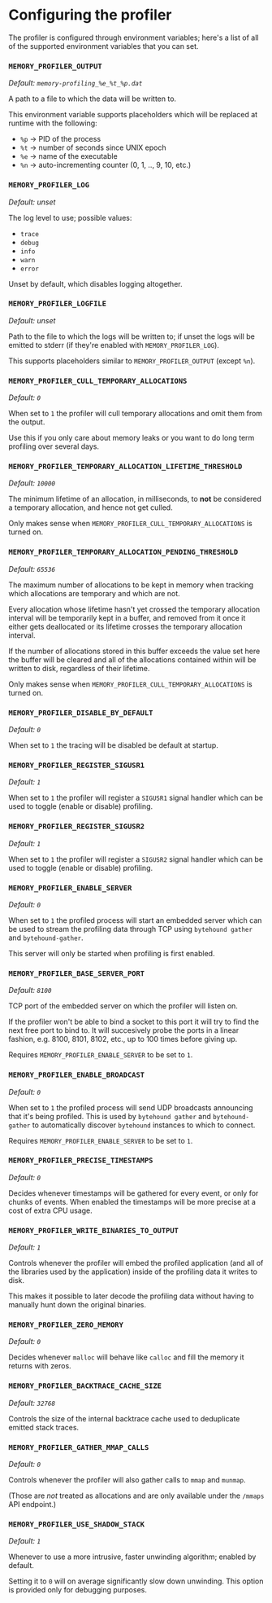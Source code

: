 # Configuring the profiler

The profiler is configured through environment variables; here's a list of all of the
supported environment variables that you can set.

### `MEMORY_PROFILER_OUTPUT`

*Default: `memory-profiling_%e_%t_%p.dat`*

A path to a file to which the data will be written to.

This environment variable supports placeholders which will be replaced at
runtime with the following:
   * `%p` -> PID of the process
   * `%t` -> number of seconds since UNIX epoch
   * `%e` -> name of the executable
   * `%n` -> auto-incrementing counter (0, 1, .., 9, 10, etc.)

### `MEMORY_PROFILER_LOG`

*Default: unset*

The log level to use; possible values:
   * `trace`
   * `debug`
   * `info`
   * `warn`
   * `error`

Unset by default, which disables logging altogether.

### `MEMORY_PROFILER_LOGFILE`

*Default: unset*

Path to the file to which the logs will be written to; if unset the logs will
be emitted to stderr (if they're enabled with `MEMORY_PROFILER_LOG`).

This supports placeholders similar to `MEMORY_PROFILER_OUTPUT` (except `%n`).

### `MEMORY_PROFILER_CULL_TEMPORARY_ALLOCATIONS`

*Default: `0`*

When set to `1` the profiler will cull temporary allocations
and omit them from the output.

Use this if you only care about memory leaks or you want
to do long term profiling over several days.

### `MEMORY_PROFILER_TEMPORARY_ALLOCATION_LIFETIME_THRESHOLD`

*Default: `10000`*

The minimum lifetime of an allocation, in milliseconds, to **not** be
considered a temporary allocation, and hence not get culled.

Only makes sense when `MEMORY_PROFILER_CULL_TEMPORARY_ALLOCATIONS` is turned on.

### `MEMORY_PROFILER_TEMPORARY_ALLOCATION_PENDING_THRESHOLD`

*Default: `65536`*

The maximum number of allocations to be kept in memory when tracking which
allocations are temporary and which are not.

Every allocation whose lifetime hasn't yet crossed the temporary allocation interval
will be temporarily kept in a buffer, and removed from it once it either gets deallocated
or its lifetime crosses the temporary allocation interval.

If the number of allocations stored in this buffer exceeds the value set here the buffer will be
cleared and all of the allocations contained within will be written to disk, regardless of their lifetime.

Only makes sense when `MEMORY_PROFILER_CULL_TEMPORARY_ALLOCATIONS` is turned on.

### `MEMORY_PROFILER_DISABLE_BY_DEFAULT`

*Default: `0`*

When set to `1` the tracing will be disabled be default at startup.

### `MEMORY_PROFILER_REGISTER_SIGUSR1`

*Default: `1`*

When set to `1` the profiler will register a `SIGUSR1` signal handler
which can be used to toggle (enable or disable) profiling.

### `MEMORY_PROFILER_REGISTER_SIGUSR2`

*Default: `1`*

When set to `1` the profiler will register a `SIGUSR2` signal handler
which can be used to toggle (enable or disable) profiling.

### `MEMORY_PROFILER_ENABLE_SERVER`

*Default: `0`*

When set to `1` the profiled process will start an embedded server which can
be used to stream the profiling data through TCP using `bytehound gather` and `bytehound-gather`.

This server will only be started when profiling is first enabled.

### `MEMORY_PROFILER_BASE_SERVER_PORT`

*Default: `8100`*

TCP port of the embedded server on which the profiler will listen on.

If the profiler won't be able to bind a socket to this port it will
try to find the next free port to bind to. It will succesively probe
the ports in a linear fashion, e.g. 8100, 8101, 8102, etc.,
up to 100 times before giving up.

Requires `MEMORY_PROFILER_ENABLE_SERVER` to be set to `1`.

### `MEMORY_PROFILER_ENABLE_BROADCAST`

*Default: `0`*

When set to `1` the profiled process will send UDP broadcasts announcing that
it's being profiled. This is used by `bytehound gather` and `bytehound-gather`
to automatically discover `bytehound` instances to which to connect.

Requires `MEMORY_PROFILER_ENABLE_SERVER` to be set to `1`.

### `MEMORY_PROFILER_PRECISE_TIMESTAMPS`

*Default: `0`*

Decides whenever timestamps will be gathered for every event, or only for chunks of events.
When enabled the timestamps will be more precise at a cost of extra CPU usage.

### `MEMORY_PROFILER_WRITE_BINARIES_TO_OUTPUT`

*Default: `1`*

Controls whenever the profiler will embed the profiled application (and all of the libraries
used by the application) inside of the profiling data it writes to disk.

This makes it possible to later decode the profiling data without having to manually
hunt down the original binaries.

### `MEMORY_PROFILER_ZERO_MEMORY`

*Default: `0`*

Decides whenever `malloc` will behave like `calloc` and fill the memory it returns with zeros.

### `MEMORY_PROFILER_BACKTRACE_CACHE_SIZE`

*Default: `32768`*

Controls the size of the internal backtrace cache used to deduplicate emitted stack traces.

### `MEMORY_PROFILER_GATHER_MMAP_CALLS`

*Default: `0`*

Controls whenever the profiler will also gather calls to `mmap` and `munmap`.

(Those are *not* treated as allocations and are only available under the `/mmaps` API endpoint.)

### `MEMORY_PROFILER_USE_SHADOW_STACK`

*Default: `1`*

Whenever to use a more intrusive, faster unwinding algorithm; enabled by default.

Setting it to `0` will on average significantly slow down unwinding. This option
is provided only for debugging purposes.
